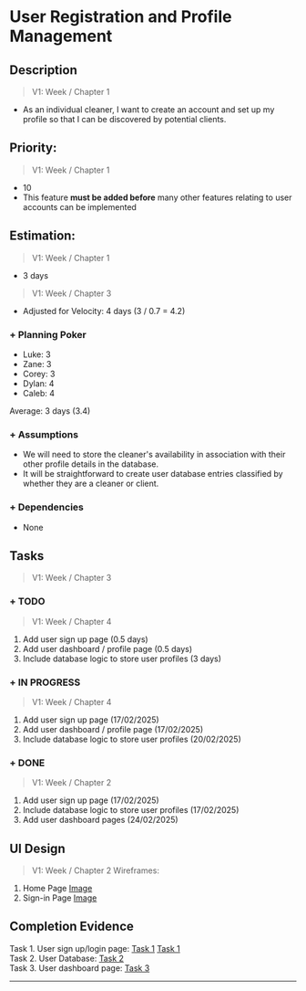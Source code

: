 # User Registration and Profile Management

## Description  

>   V1: Week / Chapter 1
- As an individual cleaner, I want to create an account and set up my profile so that I can be discovered by potential clients.  

## Priority:  

>   V1: Week / Chapter 1 
- 10
- This feature **must be added before** many other features relating to user accounts can be implemented  

## Estimation:  

>   V1: Week / Chapter 1 
- 3 days 

>   V1: Week / Chapter 3
- Adjusted for Velocity: 4 days (3 / 0.7 = 4.2)
### + Planning Poker  

- Luke: 3  
- Zane: 3 
- Corey: 3  
- Dylan: 4
- Caleb: 4

Average: 3 days (3.4)  

### + Assumptions  

- We will need to store the cleaner's availability in association with their other profile details in the database.
- It will be straightforward to create user database entries classified by whether they are a cleaner or client. 

### + Dependencies

- None

## Tasks  
>   V1: Week / Chapter 3

### + TODO
>   V1: Week / Chapter 4
1. Add user sign up page (0.5 days)
2. Add user dashboard / profile page (0.5 days)
3. Include database logic to store user profiles (3 days)
### + IN PROGRESS
>   V1: Week / Chapter 4
1. Add user sign up page (17/02/2025)
2. Add user dashboard / profile page (17/02/2025)
3. Include database logic to store user profiles (20/02/2025)
### + DONE
>   V1: Week / Chapter 2
1. Add user sign up page (17/02/2025)
2. Include database logic to store user profiles (17/02/2025)
3. Add user dashboard pages (24/02/2025)

## UI Design  

>   V1: Week / Chapter 2
Wireframes:
1. Home Page [Image](/images/ui_design/Home_Page_Wireframe.png)
2. Sign-in Page [Image](/images/ui_design/Sign-in_Page_Wireframe.png)

  
## Completion Evidence  
Task 1. User sign up/login page: [Task 1](/images/iteration1_completion_evidence/User%20Sign%20Up.png) [Task 1](/images/iteration1_completion_evidence/User%20Log%20In.png)  
Task 2. User Database: [Task 2](/images/iteration1_completion_evidence/User%20database%20test.png)  
Task 3. User dashboard page: [Task 3](/images/iteration1_completion_evidence/user_dashboard.png)  
  
--- 
